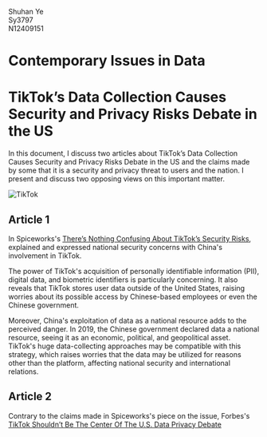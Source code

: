 Shuhan Ye  
Sy3797  
N12409151  

# Contemporary Issues in Data

# TikTok’s Data Collection Causes Security and Privacy Risks Debate in the US
In this document, I discuss two articles about TikTok’s Data Collection Causes Security and Privacy Risks Debate in the US and the claims made by some that it is a security and privacy threat to users and the nation.  I present and discuss two opposing views on this important matter.

![TikTok](https://images.spiceworks.com/800x400/wp-content/uploads/2023/07/07100641/Shutterstock_2051937215.jpg)

## Article 1
In Spiceworks's [There’s Nothing Confusing About TikTok’s Security Risks](https://www.npr.org/2018/03/20/595338116/what-did-cambridge-analytica-do-during-the-2016-election), explained and expressed national security concerns with China's involvement in TikTok.

The power of TikTok's acquisition of personally identifiable information (PII), digital data, and biometric identifiers is particularly concerning. It also reveals that TikTok stores user data outside of the United States, raising worries about its possible access by Chinese-based employees or even the Chinese government.

Moreover, China's exploitation of data as a national resource adds to the perceived danger. In 2019, the Chinese government declared data a national resource, seeing it as an economic, political, and geopolitical asset. TikTok's huge data-collecting approaches may be compatible with this strategy, which raises worries that the data may be utilized for reasons other than the platform, affecting national security and international relations.



## Article 2
Contrary to the claims made in Spiceworks's piece on the issue, Forbes's [TikTok Shouldn’t Be The Center Of The U.S. Data Privacy Debate](https://www.forbes.com/sites/forbestechcouncil/2023/08/01/tiktok-shouldnt-be-the-center-of-the-us-data-privacy-debate/?sh=5a9a76ac39b0) 

